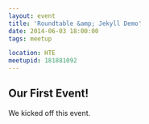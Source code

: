 ```yaml
---
layout: event
title: 'Roundtable &amp; Jekyll Demo'
date: 2014-06-03 18:00:00
tags: meetup

location: HTE
meetupid: 181881092
---
```


## Our First Event!

We kicked off this event.

